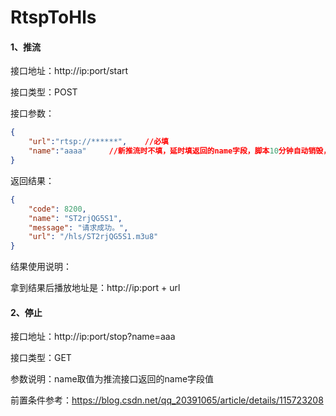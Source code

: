 # RtspToHls
#### 1、推流

接口地址：http://ip:port/start

接口类型：POST

接口参数：

```json
{
    "url":"rtsp://******",    //必填
    "name":"aaaa"     //新推流时不填，延时填返回的name字段，脚本10分钟自动销毁，建议9分钟延时一次
}
```

返回结果：

```json
{
    "code": 8200,
    "name": "ST2rjQG5S1",
    "message": "请求成功。",
    "url": "/hls/ST2rjQG5S1.m3u8"
}
```

结果使用说明：

拿到结果后播放地址是：http://ip:port + url

#### 2、停止

接口地址：http://ip:port/stop?name=aaa

接口类型：GET

参数说明：name取值为推流接口返回的name字段值


前置条件参考：https://blog.csdn.net/qq_20391065/article/details/115723208
